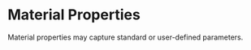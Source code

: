 Material Properties
===================

Material properties may capture standard or user-defined parameters.
